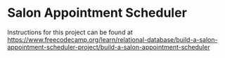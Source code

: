 # Salon Appointment Scheduler

Instructions for this project can be found at https://www.freecodecamp.org/learn/relational-database/build-a-salon-appointment-scheduler-project/build-a-salon-appointment-scheduler
